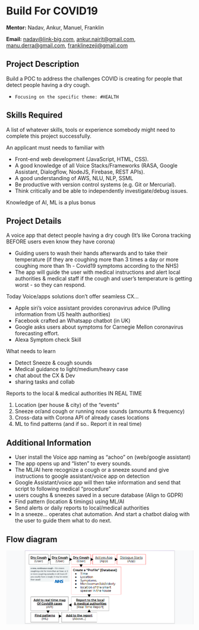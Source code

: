 # Build For COVID19

**Mentor:** Nadav, Ankur, Manuel, Franklin

**Email:** nadav@link-big.com, ankur.nairit@gmail.com, manu.derra@gmail.com, franklinezeji@gmail.com

## Project Description

Build a POC to address the challenges COVID is creating for people that detect people having a dry cough. 

- `Focusing on the specific theme: #HEALTH`

## Skills Required

A list of whatever skills, tools or experience somebody might need to complete this project successfully. 

An applicant must needs to familiar with

- Front-end web development (JavaScript, HTML, CSS).
- A good knowledge of all Voice Stacks/Frameworks (RASA, Google Assistant, Dialogflow, NodeJS, Firebase, REST APIs). 
- A good understanding of AWS, NLU, NLP, SSML 
- Be productive with version control systems (e.g. Git or Mercurial).
- Think critically and be able to independently investigate/debug issues.

Knowledge of AI, ML is a plus bonus

## Project Details

A voice app that detect people having a dry cough (It’s like Corona tracking BEFORE users even know they have corona)

- Guiding users to wash their hands afterwards and to take their temperature (if they are coughing more than 3 times a day or more coughing more than 1h - Covid19 symptoms according to the NHS) 
- The app will guide the user with medical instructions and alert local authorities & medical 
staff if the cough and user’s temperature is getting worst  - so they can respond. 

Today Voice/apps solutions don’t offer seamless CX...

- Apple siri’s voice assistant provides coronavirus advice (Pulling information from US health authorities)
- Facebook crafted an Whatsapp chatbot (in UK) 
- Google asks users about symptoms for Carnegie Mellon coronavirus forecasting effort.
- Alexa Symptom check Skill

What needs to learn

- Detect Sneeze & cough sounds
- Medical guidance to light/medium/heavy case
- chat about the CX & Dev
- sharing tasks and collab

Reports to the local & medical authorities IN REAL TIME
1. Location (per house & city) of the “events”
2. Sneeze or/and cough or running nose sounds (amounts & frequency)
3. Cross-data with Corona API of already cases locations
4. ML to find patterns (and if so.. Report it in real time)


## Additional Information

- User install the Voice app naming as “achoo” on (web/google assistant)
- The app opens up and “listen” to every sounds.
- The ML/AI here recognize a cough or a sneeze sound and give instructions to google assistant/voice app on detection
- Google Assistant/voice app will then take information and send that script to following medical “procedure”
- users coughs & sneezes saved in a secure database (Align to GDPR) 
- Find pattern (location & timings) using ML/AI
- Send alerts or daily reports to local/medical authorities
- In a sneeze... operates chat automation. And start a chatbot dialog with the user to guide them what to do next.

## Flow diagram
![Voice App Flow](../assets/flow.png "Data flow for voice app")

